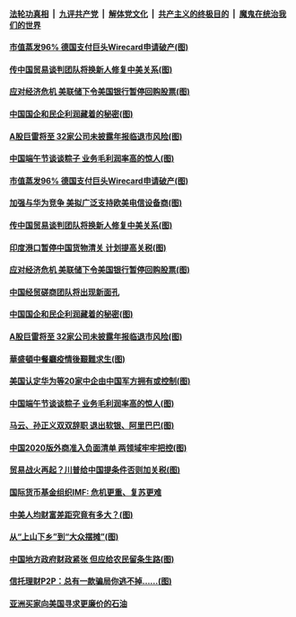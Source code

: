 ####  [法轮功真相](../../../../basic/blob/master/README.md?t=06262331) &nbsp;|&nbsp; [九评共产党](../../../../9ping.md/blob/master/README.md?t=06262331) &nbsp;|&nbsp; [解体党文化](../../../../jtdwh.md/blob/master/README.md?t=06262331)  &nbsp;|&nbsp; [共产主义的终极目的](../../../../gczydzjmd.md/blob/master/README.md?t=06262331) &nbsp;|&nbsp; [魔鬼在统治我们的世界](../../../../mgztzwmdsj.md/blob/master/README.md?t=06262331) 

#### [市值蒸发96% 德国支付巨头Wirecard申请破产(图)](../pages/p5/937805.md?t=06262331) 

#### [传中国贸易谈判团队将换新人修复中美关系(图)](../pages/p5/937793.md?t=06262331) 

#### [应对经济危机 美联储下令美国银行暂停回购股票(图)](../pages/p5/937760.md?t=06262331) 

#### [中国国企和民企利润藏着的秘密(图)](../pages/p5/937711.md?t=06262331) 

#### [A股巨雷将至 32家公司未披露年报临退市风险(图)](../pages/p5/937727.md?t=06262331) 

#### [中国端午节谈谈粽子 业务毛利润率高的惊人(图)](../pages/p5/937695.md?t=06262331) 

#### [市值蒸发96% 德国支付巨头Wirecard申请破产(图)](../pages/p5/937805.md?t=06262331) 

#### [加强与华为竞争 美拟广泛支持欧美电信设备商(图)](../pages/p5/937802.md?t=06262331) 

#### [传中国贸易谈判团队将换新人修复中美关系(图)](../pages/p5/937793.md?t=06262331) 

#### [印度港口暂停中国货物清关 计划提高关税(图)](../pages/p5/937779.md?t=06262331) 

#### [应对经济危机 美联储下令美国银行暂停回购股票(图)](../pages/p5/937760.md?t=06262331) 

#### [中国经贸磋商团队将出现新面孔](../pages/p5/937736.md?t=06262331) 

#### [中国国企和民企利润藏着的秘密(图)](../pages/p5/937711.md?t=06262331) 

#### [A股巨雷将至 32家公司未披露年报临退市风险(图)](../pages/p5/937727.md?t=06262331) 

#### [華盛頓中餐廳疫情後艱難求生(图)](../pages/p5/937726.md?t=06262331) 

#### [美国认定华为等20家中企由中国军方拥有或控制(图)](../pages/p5/937724.md?t=06262331) 

#### [中国端午节谈谈粽子 业务毛利润率高的惊人(图)](../pages/p5/937695.md?t=06262331) 

#### [马云、孙正义双双辞职 退出软银、阿里巴巴(图)](../pages/p5/937690.md?t=06262331) 

#### [中国2020版外商准入负面清单 两领域牢牢把控(图)](../pages/p5/937687.md?t=06262331) 

#### [贸易战火再起？川普给中国提条件否则加关税(图)](../pages/p5/937682.md?t=06262331) 

#### [国际货币基金组织IMF: 危机更重、复苏更难](../pages/p5/937676.md?t=06262331) 

#### [中美人均财富差距究竟有多大？(图)](../pages/p5/937633.md?t=06262331) 

#### [从“上山下乡”到“大众摆摊”(图)](../pages/p5/937620.md?t=06262331) 

#### [中国地方政府财政紧张 但应给农民留条生路(图)](../pages/p5/937593.md?t=06262331) 

#### [信托理财P2P：总有一款骗局你逃不掉……(图)](../pages/p5/937618.md?t=06262331) 

#### [亚洲买家向美国寻求更廉价的石油](../pages/p5/937608.md?t=06262331) 

